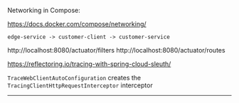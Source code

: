 Networking in Compose:

https://docs.docker.com/compose/networking/

```
edge-service -> customer-client -> customer-service
```

http://localhost:8080/actuator/filters
http://localhost:8080/actuator/routes

https://reflectoring.io/tracing-with-spring-cloud-sleuth/



`TraceWebClientAutoConfiguration` creates the `TracingClientHttpRequestInterceptor` interceptor

****